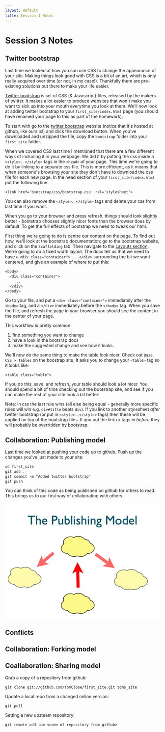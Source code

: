 ```yaml
---
layout: default
title: Session 3 Notes
---
```


# Session 3 Notes

## Twitter bootstrap

Last time we looked at how you can use CSS to change the appearance of your site. Making things look good with CSS is a bit of an art, which is only really acquired over time (or not, in my case!). Thankfully there are pre-existing solutions out there to make your life easier.

[Twitter bootstrap](http://twitter.github.com/bootstrap/) is set of CSS (& Javascript) files, released by the makers of twitter. It makes a lot easier to produce websites that won't make you want to sick up into your mouth everytime you look at them. We'll now look at adding twitter bootstrap to your `first_site/index.html` page (you should have renamed your page to this as part of the homework).

To start with go to the [twitter bootstrap](http://twitter.github.com/bootstrap) website (notice that it's hosted at github, like ours is!) and click the download button. When you've downloaded and unzipped the file, copy the `bootstrap` folder into your `first_site` folder.

When we covered CSS last time I mentioned that there are a few different ways of including it in your webpage. We did it by putting the css inside a `<style>..</style>` tags in the `<head>` of your page. This time we're going to do it by linking to a separate css file. This is more efficient, as it means that when someone's browsing your site they don't have to download the css file for each new page. In the head section of your `first_site/index.html` put the following line:

    <link href='bootstrap/css/bootstrap.css' rel='stylesheet'>

You can also remove the `<style>..</style>` tags and delete your css from last time if you want.

When you go to your browser and press refresh, things should look slightly better - bootstrap chooses slightly nicer fonts than the browser does by default. To get the full effects of bootstrap we need to tweak our html.

First thing we're going to do is centre our content on the page. To find out how, we'll look at the bootstrap documentation: go to the bootstrap website, and click on the `Scaffolding` tab. Then navigate to the [Layouts section](http://twitter.github.com/bootstrap/scaffolding.html#layouts). We're going to do a fixed width layout. The docs tell us that we need to have a `<div class="container"> .. </div>` surrounding the bit we want centered, and give an example of where to put this:

    <body>
      <div class="container">
        ...
      </div>
    </body>

Go to your file, and put a `<div class="container">` immediately after the `<body>` tag, and a `</div>` immediately before the `</body>` tag. When you save the file, and refresh the page in your browser you should see the content in the center of your page.

This workflow is pretty common:
1. find something you want to change
2. have a look in the bootsrap docs
3. make the suggested change and see how it looks.
    
We'll now do the same thing to make the table look nicer. Check out `Base CSS > Tables` on the boostrap site. It asks you to change your `<table>` tag so it looks like:

    <table class="table">

If you do this, save, and refresh, your table should look a lot nicer. You should spend a bit of time checking out the bootstrap site, and see if you can make the rest of your site look a bit better!

Note: in css the last rule wins (all else being equal - generally more specific rules will win e.g. `div#title` beats `div`). If you link to another stylesheet _after_ twitter bootstrap (or put in `<style>..</style>` tags) then these will be applied on top of the bootstrap files. If you put the link or tags in _before_ they will probably be overridden by bootstrap.

## Collaboration: Publishing model

Last time we looked at pushing your code up to github. Push up the changes you've just made to your site:

    cd first_site
    git add .
    git commit -m "Added twitter bootstrap"
    git push

You can think of this code as being published on github for others to read. This brings us to our first way of collaborating with others:

![Publishing model](assets/publishing_model.jpg)

## Conflicts



## Collaboration: Forking model


## Coallaboration: Sharing model

Grab a copy of a repository from github:

    git clone git://github.com/TomClose/first_site.git toms_site

Update a local repo from a changed online version:

    git pull

Setting a new upsteam repository:

    git remote add tom <name of repository from github>


